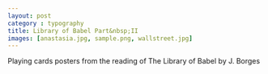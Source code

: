 ```yaml
---
layout: post
category : typography
title: Library of Babel Part&nbsp;II
images: [anastasia.jpg, sample.png, wallstreet.jpg]
---
```

Playing cards posters from the reading of The Library of Babel by J. Borges